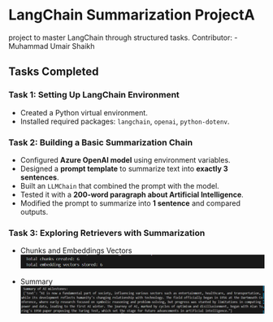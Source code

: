 # LangChain Summarization ProjectA 
project to master LangChain through structured tasks. 
Contributor: - Muhammad Umair Shaikh


## Tasks Completed  

### Task 1: Setting Up LangChain Environment  
- Created a Python virtual environment.  
- Installed required packages: `langchain`, `openai`, `python-dotenv`.   


### Task 2: Building a Basic Summarization Chain  
- Configured **Azure OpenAI model** using environment variables.  
- Designed a **prompt template** to summarize text into **exactly 3 sentences**.  
- Built an `LLMChain` that combined the prompt with the model.  
- Tested it with a **200-word paragraph about Artificial Intelligence**.  
- Modified the prompt to summarize into **1 sentence** and compared outputs.  


### Task 3: Exploring Retrievers with Summarization
- Chunks and Embeddings Vectors
![Result](results/task3.1.png)

- Summary
![Summary](results/task3.2.png)